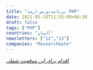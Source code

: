 ```yaml
---
title: "برنامه‌نویس ارشد PHP"
date: 2021-05-14T11:55:09+04:30
draft: false
tags: ["PHP"]
countries: "آلمان"
newsletters: ["12","13"]
companies: "ResearchGate"
---
```


[اقدام برای این موقعیت شغلی](https://www.researchgate.net/careers/senior-php-engineer-product-m-f-d-7d7b5278-92d0-4031-bf6f-e327d35a663e)